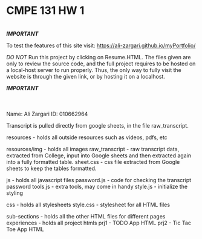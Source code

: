 # CMPE 131 HW 1


\
***************************************IMPORTANT***************************************

To test the features of this site visit: https://ali-zargari.github.io/myPortfolio/

_DO NOT_ Run this project by clicking on Resume.HTML. The files given are only to review the source code,
and the full project requires to be hosted on a local-host server to run properly. Thus, the only way to
fully visit the website is through the given link, or by hosting it on a localhost.

***************************************IMPORTANT***************************************
\
\
\
\
Name: Ali Zargari
ID: 010662964

Transcript is pulled directly from google sheets, in the file raw_transcript.

resources - holds all outside resources such as videos, pdfs, etc

resources/img - holds all images
    raw_transcript - raw transcript data, extracted from College, input into Google sheets and then extracted again into a 
                     fully formatted table.
    sheet.css - css file extracted from Google sheets to keep the tables formatted.

js - holds all javascript files
    password.js - code for checking the transcript password
    tools.js - extra tools, may come in handy
    style.js - initialize the styling

css - holds all stylesheets
    style.css - stylesheet for all HTML files

sub-sections - holds all the other HTML files for different pages
    experiences - holds all project htmls
        prj1 - TODO App HTML
        prj2 - Tic Tac Toe App HTML




